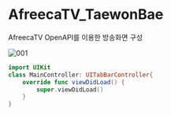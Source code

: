 # AfreecaTV_TaewonBae
AfreecaTV OpenAPI를 이용한 방송화면 구성

![001](https://user-images.githubusercontent.com/43931412/211157268-0da4ccbf-2435-41ff-b9de-0cc9cc430aea.png)

```swift
import UIKit
class MainController: UITabBarController{
    override func viewDidLoad() {
        super.viewDidLoad()
    }
}
```
